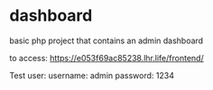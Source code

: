 # dashboard

basic php project that contains an admin dashboard

to access: https://e053f69ac85238.lhr.life/frontend/

Test user:
username: admin
password: 1234
